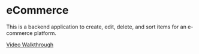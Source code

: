 # eCommerce

This is a backend application to create, edit, delete, and sort items for an e-commerce platform.

[Video Walkthrough](https://drive.google.com/file/d/1iCarblK1aKwlThJMkFpenDtM60YaE2yc/view)